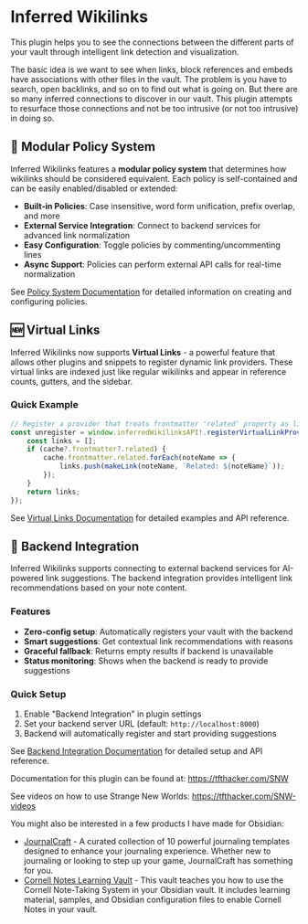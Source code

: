 # Inferred Wikilinks

This plugin helps you to see the connections between the different parts of your vault through intelligent link detection and visualization.

The basic idea is we want to see when links, block references and embeds have associations with other files in the vault. The problem is you have to search, open backlinks, and so on to find out what is going on. But there are so many inferred connections to discover in our vault. This plugin attempts to resurface those connections and not be too intrusive (or not too intrusive) in doing so.

## 🔧 Modular Policy System

Inferred Wikilinks features a **modular policy system** that determines how wikilinks should be considered equivalent. Each policy is self-contained and can be easily enabled/disabled or extended:

- **Built-in Policies**: Case insensitive, word form unification, prefix overlap, and more
- **External Service Integration**: Connect to backend services for advanced link normalization
- **Easy Configuration**: Toggle policies by commenting/uncommenting lines
- **Async Support**: Policies can perform external API calls for real-time normalization

See [Policy System Documentation](docs/POLICY_SYSTEM.md) for detailed information on creating and configuring policies.

## 🆕 Virtual Links

Inferred Wikilinks now supports **Virtual Links** - a powerful feature that allows other plugins and snippets to register dynamic link providers. These virtual links are indexed just like regular wikilinks and appear in reference counts, gutters, and the sidebar.

### Quick Example

```typescript
// Register a provider that treats frontmatter 'related' property as links
const unregister = window.inferredWikilinksAPI!.registerVirtualLinkProvider(({ file, cache, makeLink }) => {
    const links = [];
    if (cache?.frontmatter?.related) {
        cache.frontmatter.related.forEach(noteName => {
            links.push(makeLink(noteName, `Related: ${noteName}`));
        });
    }
    return links;
});
```

See [Virtual Links Documentation](docs/VIRTUAL_LINKS_EXAMPLE.md) for detailed examples and API reference.

## 🤖 Backend Integration

Inferred Wikilinks supports connecting to external backend services for AI-powered link suggestions. The backend integration provides intelligent link recommendations based on your note content.

### Features
- **Zero-config setup**: Automatically registers your vault with the backend
- **Smart suggestions**: Get contextual link recommendations with reasons
- **Graceful fallback**: Returns empty results if backend is unavailable
- **Status monitoring**: Shows when the backend is ready to provide suggestions

### Quick Setup
1. Enable "Backend Integration" in plugin settings
2. Set your backend server URL (default: `http://localhost:8000`)
3. Backend will automatically register and start providing suggestions

See [Backend Integration Documentation](docs/BACKEND_INTEGRATION.md) for detailed setup and API reference.

Documentation for this plugin can be found at: https://tfthacker.com/SNW

See videos on how to use Strange New Worlds: https://tfthacker.com/SNW-videos

You might also be interested in a few products I have made for Obsidian:


- [JournalCraft](https://tfthacker.com/jco) - A curated collection of 10 powerful journaling templates designed to enhance your journaling experience. Whether new to journaling or looking to step up your game, JournalCraft has something for you.
- [Cornell Notes Learning Vault](https://tfthacker.com/cornell-notes) - This vault teaches you how to use the Cornell Note-Taking System in your Obsidian vault. It includes learning material, samples, and Obsidian configuration files to enable Cornell Notes in your vault.
